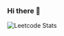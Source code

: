 ### Hi there 👋
![Leetcode Stats](https://leetcard.rohrokz/rohrokz)
<!--
**rohithraj02/rohithraj02** is a ✨ _special_ ✨ repository because its `README.md` (this file) appears on your GitHub profile.

Here are some ideas to get you started:

- 🔭 I’m currently working on ...
- 🌱 I’m currently learning ...
- 👯 I’m looking to collaborate on ...
- 🤔 I’m looking for help with ...
- 💬 Ask me about ...rohrokz
- 📫 How to reach me: ...
- 😄 Pronouns: ...
- ⚡ Fun fact: ...
-->

